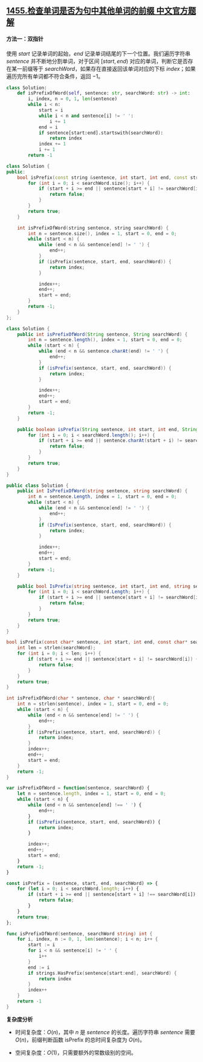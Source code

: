 ## [1455.检查单词是否为句中其他单词的前缀 中文官方题解](https://leetcode.cn/problems/check-if-a-word-occurs-as-a-prefix-of-any-word-in-a-sentence/solutions/100000/jian-cha-dan-ci-shi-fou-wei-ju-zhong-qi-pqpu2)

#### 方法一：双指针

使用 $\textit{start}$ 记录单词的起始，$\textit{end}$ 记录单词结尾的下一个位置。我们遍历字符串 $\textit{sentence}$ 并不断地分割单词，对于区间 $[\textit{start}, \textit{end})$ 对应的单词，判断它是否存在某一前缀等于 $\textit{searchWord}$，如果存在直接返回该单词对应的下标 $\textit{index}$；如果遍历完所有单词都不符合条件，返回 $-1$。

```Python [sol1-Python3]
class Solution:
    def isPrefixOfWord(self, sentence: str, searchWord: str) -> int:
        i, index, n = 0, 1, len(sentence)
        while i < n:
            start = i
            while i < n and sentence[i] != ' ':
                i += 1
            end = i
            if sentence[start:end].startswith(searchWord):
                return index
            index += 1
            i += 1
        return -1
```

```C++ [sol1-C++]
class Solution {
public:
    bool isPrefix(const string &sentence, int start, int end, const string &searchWord) {
        for (int i = 0; i < searchWord.size(); i++) {
            if (start + i >= end || sentence[start + i] != searchWord[i]) {
                return false;
            }
        }
        return true;
    }

    int isPrefixOfWord(string sentence, string searchWord) {
        int n = sentence.size(), index = 1, start = 0, end = 0;
        while (start < n) {
            while (end < n && sentence[end] != ' ') {
                end++;
            }
            if (isPrefix(sentence, start, end, searchWord)) {
                return index;
            }

            index++;
            end++;
            start = end;
        }
        return -1;
    }
};
```

```Java [sol1-Java]
class Solution {
    public int isPrefixOfWord(String sentence, String searchWord) {
        int n = sentence.length(), index = 1, start = 0, end = 0;
        while (start < n) {
            while (end < n && sentence.charAt(end) != ' ') {
                end++;
            }
            if (isPrefix(sentence, start, end, searchWord)) {
                return index;
            }

            index++;
            end++;
            start = end;
        }
        return -1;
    }

    public boolean isPrefix(String sentence, int start, int end, String searchWord) {
        for (int i = 0; i < searchWord.length(); i++) {
            if (start + i >= end || sentence.charAt(start + i) != searchWord.charAt(i)) {
                return false;
            }
        }
        return true;
    }
}
```

```C# [sol1-C#]
public class Solution {
    public int IsPrefixOfWord(string sentence, string searchWord) {
        int n = sentence.Length, index = 1, start = 0, end = 0;
        while (start < n) {
            while (end < n && sentence[end] != ' ') {
                end++;
            }
            if (IsPrefix(sentence, start, end, searchWord)) {
                return index;
            }

            index++;
            end++;
            start = end;
        }
        return -1;
    }

    public bool IsPrefix(string sentence, int start, int end, string searchWord) {
        for (int i = 0; i < searchWord.Length; i++) {
            if (start + i >= end || sentence[start + i] != searchWord[i]) {
                return false;
            }
        }
        return true;
    }
}
```

```C [sol1-C]
bool isPrefix(const char* sentence, int start, int end, const char* searchWord) {
    int len = strlen(searchWord);
    for (int i = 0; i < len; i++) {
        if (start + i >= end || sentence[start + i] != searchWord[i]) {
            return false;
        }
    }
    return true;
}

int isPrefixOfWord(char * sentence, char * searchWord){
    int n = strlen(sentence), index = 1, start = 0, end = 0;
    while (start < n) {
        while (end < n && sentence[end] != ' ') {
            end++;
        }
        if (isPrefix(sentence, start, end, searchWord)) {
            return index;
        }
        index++;
        end++;
        start = end;
    }
    return -1;
}
```

```JavaScript [sol1-JavaScript]
var isPrefixOfWord = function(sentence, searchWord) {
    let n = sentence.length, index = 1, start = 0, end = 0;
    while (start < n) {
        while (end < n && sentence[end] !== ' ') {
            end++;
        }
        if (isPrefix(sentence, start, end, searchWord)) {
            return index;
        }

        index++;
        end++;
        start = end;
    }
    return -1;
}

const isPrefix = (sentence, start, end, searchWord) => {
    for (let i = 0; i < searchWord.length; i++) {
        if (start + i >= end || sentence[start + i] !== searchWord[i]) {
            return false;
        }
    }
    return true;
};
```

```go [sol1-Golang]
func isPrefixOfWord(sentence, searchWord string) int {
    for i, index, n := 0, 1, len(sentence); i < n; i++ {
        start := i
        for i < n && sentence[i] != ' ' {
            i++
        }
        end := i
        if strings.HasPrefix(sentence[start:end], searchWord) {
            return index
        }
        index++
    }
    return -1
}
```

**复杂度分析**

+ 时间复杂度：$O(n)$，其中 $n$ 是 $\textit{sentence}$ 的长度。遍历字符串 $\textit{sentence}$ 需要 $O(n)$，前缀判断函数 $\text{isPrefix}$ 的总时间复杂度为 $O(n)$。

+ 空间复杂度：$O(1)$，只需要额外的常数级别的空间。